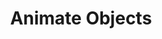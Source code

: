 ---
title: "Animate Objects"
index:
  - animate-objects
permalink: /spells/animate-objects/
tags:
  - Spell
  - 5th Level
  - Transmutation
available_for:
  - Bard
  - Sorcerer
  - Wizard
level: "5th Level"
school: "Transmutation"
range: "120 ft"
comp:
  - V
  - S
duration: "1 Minute"
concentration: true
description: |
  Objects come to life at your command. Choose up to ten nonmagical objects within range that are not being worn or carried. Medium targets count as two objects, Large targets count as four objects, Huge targets count as eight objects. You can't animate any object larger than Huge. Each target animates and becomes a creature under your control until the spell ends or until reduced to 0 hit points.

  As a bonus action, you can mentally command any creature you made with this spell if the creature is within 500 feet of you (if you control multiple creatures, you can command any or all of them at the same time, issuing the same command to each one). You decide what action the creature will take and where it will move during its next turn, or you can issue a general command, such as to guard a particular chamber or corridor. If you issue no commands, the creature only defends itself against hostile creatures. Once given an order, the creature continues to follow it until its task is complete.

  ##### Animated Object Statistics

  | Size | HP | AC | Attack | Str | Dex |
  | :--- | :--- | :--- | :--- | :--- | :--- |
  | Tiny | 20 | 18 | +8 to hit, 1d4 + 4 damage | 4 | 18 |
  | Small | 25 | 16 | +6 to hit, 1d8 + 2 damage | 6 | 14 |
  | Medium | 40 | 13 | +5 to hit, 2d6 + 1 damage | 10 | 12 |
  | Large | 50 | 10 | +6 to hit, 2d10 + 2 damage | 14 | 10 |
  | Huge | 80 | 10 | +8 to hit, 2d12 + 4 damage | 18 | 6 |

  An animated object is a construct with AC, hit points, attacks, Strength, and Dexterity determined by its size. Its Constitution is 10 and its Intelligence and Wisdom are 3, and its Charisma is 1. Its speed is 30 feet; if the object lacks legs or other appendages it can use for locomotion, it instead has a flying speed of 30 feet and can hover. If the object is securely attached to a surface or a larger object, such as a chain bolted to a wall, its speed is 0. It has blindsight with a radius of 30 feet and is blind beyond that distance. When the animated object drops to 0 hit points, it reverts to its original object form, and any remaining damage carries over to its original object form.

  If you command an object to attack, it can make a single melee attack against a creature within 5 feet of it. It makes a slam attack with an attack bonus and bludgeoning damage determined by its size. The GM might rule that a specific object inflicts slashing or piercing damage based on its form.

  **At higher levels.** If you cast this spell using a spell slot of 6th level or higher, you can animate two additional objects for each slot level above 5th.
excerpt: "Objects come to life at your command."
source: "Basic Rules"
---